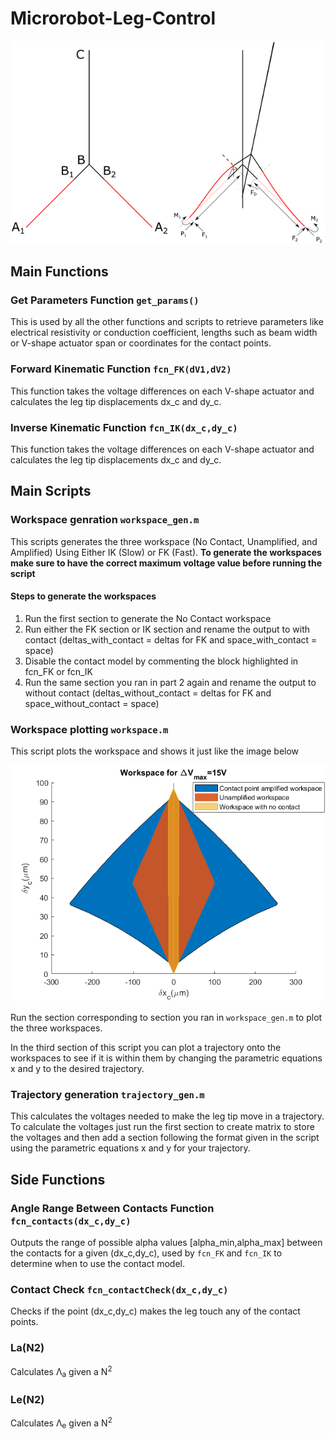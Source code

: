 # Microrobot-Leg-Control

<p align="center">
  <img src="https://github.com/Ali-7800/Microrobot-Leg-Control/blob/main/img/model.png" />
</p>

## Main Functions
### Get Parameters Function ```get_params()```
This is used by all the other functions and scripts to retrieve parameters like electrical resistivity or conduction coefficient, lengths such as beam width or V-shape actuator span or coordinates for the contact points.

### Forward Kinematic Function ```fcn_FK(dV1,dV2)```
This function takes the voltage differences on each V-shape actuator and calculates the leg tip displacements dx_c and dy_c.

### Inverse Kinematic Function ```fcn_IK(dx_c,dy_c)```
This function takes the voltage differences on each V-shape actuator and calculates the leg tip displacements dx_c and dy_c.

## Main Scripts
### Workspace genration ```workspace_gen.m```
This scripts generates the three workspace (No Contact, Unamplified, and Amplified) Using Either IK (Slow) or FK (Fast).
**To generate the workspaces make sure to have the correct maximum voltage value before running the script**

#### Steps to generate the workspaces
1. Run the first section to generate the No Contact workspace
2. Run either the FK section or IK section and rename the output to with contact (deltas_with_contact = deltas for FK and space_with_contact = space)
3. Disable the contact model by commenting the block highlighted in fcn_FK or fcn_IK
4. Run the same section you ran in part 2 again and rename the output to without contact (deltas_without_contact = deltas for FK and space_without_contact = space)

### Workspace plotting ```workspace.m```
This script plots the workspace and shows it just like the image below
<p align="center">
  <img src="https://github.com/Ali-7800/Microrobot-Leg-Control/blob/main/img/workspace.png" />
</p>

Run the section corresponding to section you ran in ```workspace_gen.m``` to plot the three workspaces.

In the third section of this script you can plot a trajectory onto the workspaces to see if it is within them by changing the parametric equations x and y to the desired trajectory.

### Trajectory generation ```trajectory_gen.m```
This calculates the voltages needed to make the leg tip move in a trajectory.
To calculate the voltages just run the first section to create matrix to store the voltages and then add a section following the format given in the script using the parametric equations x and y for your trajectory.

## Side Functions

### Angle Range Between Contacts Function ```fcn_contacts(dx_c,dy_c)```
Outputs the range of possible alpha values [alpha_min,alpha_max] between the contacts for a given (dx_c,dy_c), used by ```fcn_FK``` and ```fcn_IK``` to determine when to use the contact model.

### Contact Check ```fcn_contactCheck(dx_c,dy_c)```
Checks if the point (dx_c,dy_c) makes the leg touch any of the contact points.

### La(N2)
Calculates Λ<sub>a</sub> given a N<sup>2</sup>

### Le(N2)
Calculates Λ<sub>e</sub> given a N<sup>2</sup>


